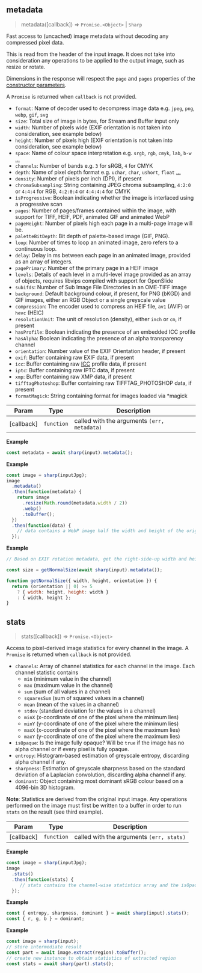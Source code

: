 ## metadata
> metadata([callback]) ⇒ <code>Promise.&lt;Object&gt;</code> \| <code>Sharp</code>

Fast access to (uncached) image metadata without decoding any compressed pixel data.

This is read from the header of the input image.
It does not take into consideration any operations to be applied to the output image,
such as resize or rotate.

Dimensions in the response will respect the `page` and `pages` properties of the
[constructor parameters](/api-constructor#parameters).

A `Promise` is returned when `callback` is not provided.

- `format`: Name of decoder used to decompress image data e.g. `jpeg`, `png`, `webp`, `gif`, `svg`
- `size`: Total size of image in bytes, for Stream and Buffer input only
- `width`: Number of pixels wide (EXIF orientation is not taken into consideration, see example below)
- `height`: Number of pixels high (EXIF orientation is not taken into consideration, see example below)
- `space`: Name of colour space interpretation e.g. `srgb`, `rgb`, `cmyk`, `lab`, `b-w` [...](https://www.libvips.org/API/current/VipsImage.html#VipsInterpretation)
- `channels`: Number of bands e.g. `3` for sRGB, `4` for CMYK
- `depth`: Name of pixel depth format e.g. `uchar`, `char`, `ushort`, `float` [...](https://www.libvips.org/API/current/VipsImage.html#VipsBandFormat)
- `density`: Number of pixels per inch (DPI), if present
- `chromaSubsampling`: String containing JPEG chroma subsampling, `4:2:0` or `4:4:4` for RGB, `4:2:0:4` or `4:4:4:4` for CMYK
- `isProgressive`: Boolean indicating whether the image is interlaced using a progressive scan
- `pages`: Number of pages/frames contained within the image, with support for TIFF, HEIF, PDF, animated GIF and animated WebP
- `pageHeight`: Number of pixels high each page in a multi-page image will be.
- `paletteBitDepth`: Bit depth of palette-based image (GIF, PNG).
- `loop`: Number of times to loop an animated image, zero refers to a continuous loop.
- `delay`: Delay in ms between each page in an animated image, provided as an array of integers.
- `pagePrimary`: Number of the primary page in a HEIF image
- `levels`: Details of each level in a multi-level image provided as an array of objects, requires libvips compiled with support for OpenSlide
- `subifds`: Number of Sub Image File Directories in an OME-TIFF image
- `background`: Default background colour, if present, for PNG (bKGD) and GIF images, either an RGB Object or a single greyscale value
- `compression`: The encoder used to compress an HEIF file, `av1` (AVIF) or `hevc` (HEIC)
- `resolutionUnit`: The unit of resolution (density), either `inch` or `cm`, if present
- `hasProfile`: Boolean indicating the presence of an embedded ICC profile
- `hasAlpha`: Boolean indicating the presence of an alpha transparency channel
- `orientation`: Number value of the EXIF Orientation header, if present
- `exif`: Buffer containing raw EXIF data, if present
- `icc`: Buffer containing raw [ICC](https://www.npmjs.com/package/icc) profile data, if present
- `iptc`: Buffer containing raw IPTC data, if present
- `xmp`: Buffer containing raw XMP data, if present
- `tifftagPhotoshop`: Buffer containing raw TIFFTAG_PHOTOSHOP data, if present
- `formatMagick`: String containing format for images loaded via *magick



| Param | Type | Description |
| --- | --- | --- |
| [callback] | <code>function</code> | called with the arguments `(err, metadata)` |

**Example**  
```js
const metadata = await sharp(input).metadata();
```
**Example**  
```js
const image = sharp(inputJpg);
image
  .metadata()
  .then(function(metadata) {
    return image
      .resize(Math.round(metadata.width / 2))
      .webp()
      .toBuffer();
  })
  .then(function(data) {
    // data contains a WebP image half the width and height of the original JPEG
  });
```
**Example**  
```js
// Based on EXIF rotation metadata, get the right-side-up width and height:

const size = getNormalSize(await sharp(input).metadata());

function getNormalSize({ width, height, orientation }) {
  return (orientation || 0) >= 5
    ? { width: height, height: width }
    : { width, height };
}
```


## stats
> stats([callback]) ⇒ <code>Promise.&lt;Object&gt;</code>

Access to pixel-derived image statistics for every channel in the image.
A `Promise` is returned when `callback` is not provided.

- `channels`: Array of channel statistics for each channel in the image. Each channel statistic contains
    - `min` (minimum value in the channel)
    - `max` (maximum value in the channel)
    - `sum` (sum of all values in a channel)
    - `squaresSum` (sum of squared values in a channel)
    - `mean` (mean of the values in a channel)
    - `stdev` (standard deviation for the values in a channel)
    - `minX` (x-coordinate of one of the pixel where the minimum lies)
    - `minY` (y-coordinate of one of the pixel where the minimum lies)
    - `maxX` (x-coordinate of one of the pixel where the maximum lies)
    - `maxY` (y-coordinate of one of the pixel where the maximum lies)
- `isOpaque`: Is the image fully opaque? Will be `true` if the image has no alpha channel or if every pixel is fully opaque.
- `entropy`: Histogram-based estimation of greyscale entropy, discarding alpha channel if any.
- `sharpness`: Estimation of greyscale sharpness based on the standard deviation of a Laplacian convolution, discarding alpha channel if any.
- `dominant`: Object containing most dominant sRGB colour based on a 4096-bin 3D histogram.

**Note**: Statistics are derived from the original input image. Any operations performed on the image must first be
written to a buffer in order to run `stats` on the result (see third example).



| Param | Type | Description |
| --- | --- | --- |
| [callback] | <code>function</code> | called with the arguments `(err, stats)` |

**Example**  
```js
const image = sharp(inputJpg);
image
  .stats()
  .then(function(stats) {
     // stats contains the channel-wise statistics array and the isOpaque value
  });
```
**Example**  
```js
const { entropy, sharpness, dominant } = await sharp(input).stats();
const { r, g, b } = dominant;
```
**Example**  
```js
const image = sharp(input);
// store intermediate result
const part = await image.extract(region).toBuffer();
// create new instance to obtain statistics of extracted region
const stats = await sharp(part).stats();
```